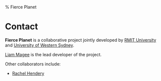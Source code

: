 % Fierce Planet

# Contact

**Fierce Planet** is a collaborative project jointly developed by
[RMIT University](http://www.rmit.edu.au)  and [University of Western Sydney](http://www.uws.edu.au).

[Liam Magee](http://www.uws.edu.au/ics/people/researchers/liam_magee) is the lead developer of the project. 

Other collaborators include:

<!--
 - [Anthony Richardson](http://www1.rmit.edu.au/browse/About%20RMIT%2FContact%2FAll%20contacts%2FStaff%2Fby%20name%2FR%2F;ID=yuvu89pijqtp;STATUS=A) (RMIT University).
 - [Nicole Pepperell](http://www1.rmit.edu.au/browse/About%20RMIT%2FContact%2FAll%20contacts%2FStaff%2Fby%20name%2FP%2F;ID=8byriqez887k1;STATUS=A)
-->

 - [Rachel Hendery](http://www.uws.edu.au/staff_profiles/uws_profiles/doctor_rachel_hendery)
